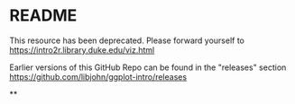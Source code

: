 # README

<!-- badges: start -->

<!-- badges: end -->

This resource has been deprecated. Please forward yourself to https://intro2r.library.duke.edu/viz.html

Earlier versions of this GitHub Repo can be found in the "releases" section https://github.com/libjohn/ggplot-intro/releases

\*\*
